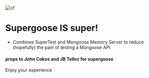 ![cf](http://i.imgur.com/7v5ASc8.png) 
# Supergoose IS super!

 * Combines SuperTest and Mongoose Memory Server
 to reduce (hopefully) the pain of
 testing a Mongoose API

#### props to John Cokos and JB Tellez for supergoose

Enjoy your experience

 